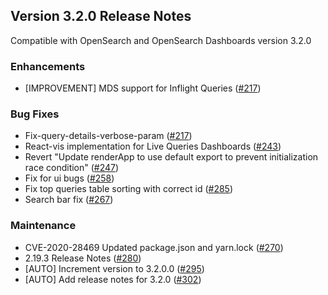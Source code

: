 ## Version 3.2.0 Release Notes

Compatible with OpenSearch and OpenSearch Dashboards version 3.2.0

### Enhancements
* [IMPROVEMENT] MDS support for Inflight Queries ([#217](https://github.com/opensearch-project/query-insights-dashboards/pull/217))

### Bug Fixes
* Fix-query-details-verbose-param ([#217](https://github.com/opensearch-project/query-insights-dashboards/pull/217))
* React-vis implementation for Live Queries Dashboards ([#243](https://github.com/opensearch-project/query-insights-dashboards/pull/243))
* Revert "Update renderApp to use default export to prevent initialization race condition" ([#247](https://github.com/opensearch-project/query-insights-dashboards/pull/247))
* Fix for ui bugs ([#258](https://github.com/opensearch-project/query-insights-dashboards/pull/258))
* Fix top queries table sorting with correct id ([#285](https://github.com/opensearch-project/query-insights-dashboards/pull/285))
* Search bar fix ([#267](https://github.com/opensearch-project/query-insights-dashboards/pull/267))

### Maintenance
* CVE-2020-28469 Updated package.json and yarn.lock ([#270](https://github.com/opensearch-project/query-insights-dashboards/pull/270))
* 2.19.3 Release Notes ([#280](https://github.com/opensearch-project/query-insights-dashboards/pull/280))
* [AUTO] Increment version to 3.2.0.0 ([#295](https://github.com/opensearch-project/query-insights-dashboards/pull/295))
* [AUTO] Add release notes for 3.2.0 ([#302](https://github.com/opensearch-project/query-insights-dashboards/pull/302))

